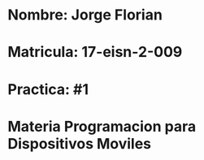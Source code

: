 # Nombre: Jorge Florian
# Matricula: 17-eisn-2-009
# Practica: #1
# Materia Programacion para Dispositivos Moviles
